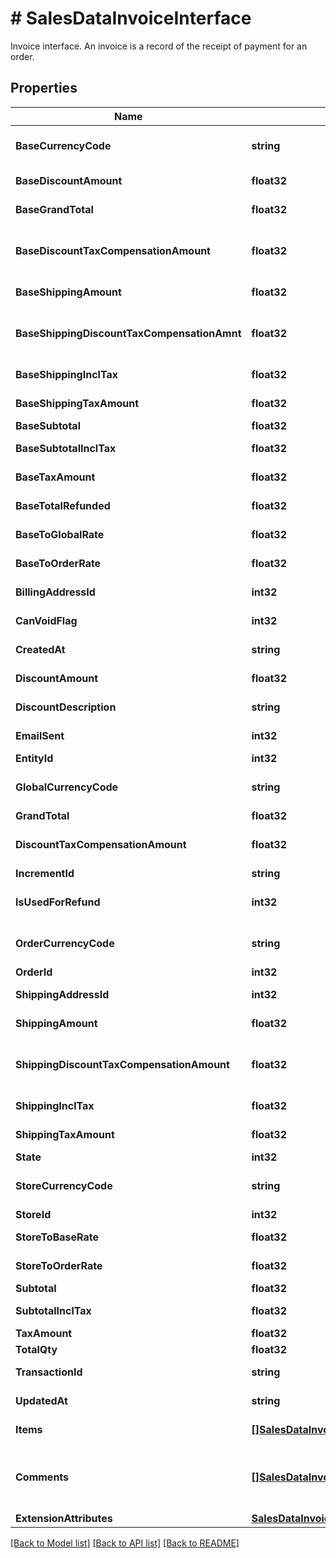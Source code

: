 # # SalesDataInvoiceInterface
Invoice interface. An invoice is a record of the receipt of payment for an order.

## Properties 


Name | Type | Description | Notes
------------ | ------------- | ------------- | -------------
**BaseCurrencyCode**| **string** | Base currency code.  | [optional]
**BaseDiscountAmount**| **float32** | Base discount amount.  | [optional]
**BaseGrandTotal**| **float32** | Base grand total.  | [optional]
**BaseDiscountTaxCompensationAmount**| **float32** | Base discount tax compensation amount.  | [optional]
**BaseShippingAmount**| **float32** | Base shipping amount.  | [optional]
**BaseShippingDiscountTaxCompensationAmnt**| **float32** | Base shipping discount tax compensation amount.  | [optional]
**BaseShippingInclTax**| **float32** | Base shipping including tax.  | [optional]
**BaseShippingTaxAmount**| **float32** | Base shipping tax amount.  | [optional]
**BaseSubtotal**| **float32** | Base subtotal.  | [optional]
**BaseSubtotalInclTax**| **float32** | Base subtotal including tax.  | [optional]
**BaseTaxAmount**| **float32** | Base tax amount.  | [optional]
**BaseTotalRefunded**| **float32** | Base total refunded.  | [optional]
**BaseToGlobalRate**| **float32** | Base-to-global rate.  | [optional]
**BaseToOrderRate**| **float32** | Base-to-order rate.  | [optional]
**BillingAddressId**| **int32** | Billing address ID.  | [optional]
**CanVoidFlag**| **int32** | Can void flag value.  | [optional]
**CreatedAt**| **string** | Created-at timestamp.  | [optional]
**DiscountAmount**| **float32** | Discount amount.  | [optional]
**DiscountDescription**| **string** | Discount description.  | [optional]
**EmailSent**| **int32** | Email-sent flag value.  | [optional]
**EntityId**| **int32** | Invoice ID.  | [optional]
**GlobalCurrencyCode**| **string** | Global currency code.  | [optional]
**GrandTotal**| **float32** | Grand total.  | [optional]
**DiscountTaxCompensationAmount**| **float32** | Discount tax compensation amount.  | [optional]
**IncrementId**| **string** | Increment ID.  | [optional]
**IsUsedForRefund**| **int32** | Is-used-for-refund flag value.  | [optional]
**OrderCurrencyCode**| **string** | Order currency code.  | [optional]
**OrderId**| **int32** | Order ID.  |
**ShippingAddressId**| **int32** | Shipping address ID.  | [optional]
**ShippingAmount**| **float32** | Shipping amount.  | [optional]
**ShippingDiscountTaxCompensationAmount**| **float32** | Shipping discount tax compensation amount.  | [optional]
**ShippingInclTax**| **float32** | Shipping including tax.  | [optional]
**ShippingTaxAmount**| **float32** | Shipping tax amount.  | [optional]
**State**| **int32** | State.  | [optional]
**StoreCurrencyCode**| **string** | Store currency code.  | [optional]
**StoreId**| **int32** | Store ID.  | [optional]
**StoreToBaseRate**| **float32** | Store-to-base rate.  | [optional]
**StoreToOrderRate**| **float32** | Store-to-order rate.  | [optional]
**Subtotal**| **float32** | Subtotal.  | [optional]
**SubtotalInclTax**| **float32** | Subtotal including tax.  | [optional]
**TaxAmount**| **float32** | Tax amount.  | [optional]
**TotalQty**| **float32** | Total quantity.  |
**TransactionId**| **string** | Transaction ID.  | [optional]
**UpdatedAt**| **string** | Updated-at timestamp.  | [optional]
**Items**| [**[]SalesDataInvoiceItemInterface**](SalesDataInvoiceItemInterface.md) | Array of invoice items.  |
**Comments**| [**[]SalesDataInvoiceCommentInterface**](SalesDataInvoiceCommentInterface.md) | Array of any invoice comments. Otherwise, null.  | [optional]
**ExtensionAttributes**| [**SalesDataInvoiceExtensionInterface**](SalesDataInvoiceExtensionInterface.md) |   | [optional]


[[Back to Model list]](../../README.md#models) [[Back to API list]](../../README.md#endpoints) [[Back to README]](../../README.md)

